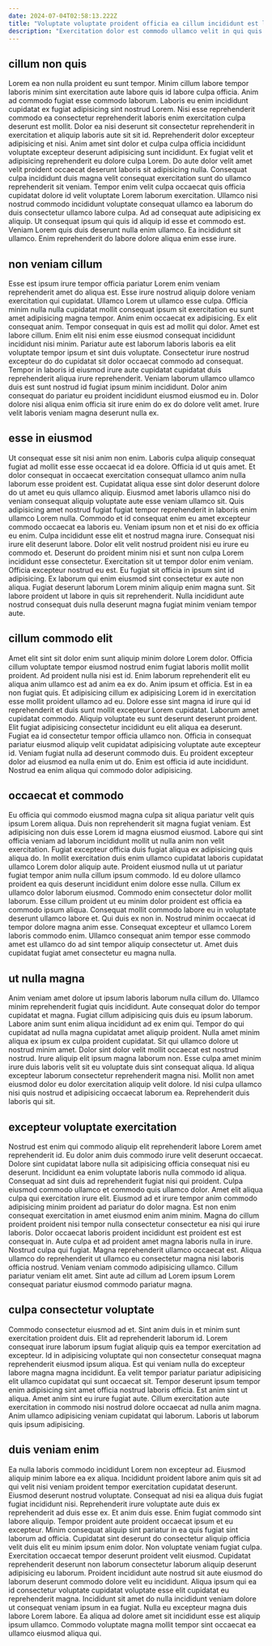 ```yaml
---
date: 2024-07-04T02:58:13.222Z
title: "Voluptate voluptate proident officia ea cillum incididunt est labore et sunt minim commodo elit commodo sunt."
description: "Exercitation dolor est commodo ullamco velit in qui quis. Irure cupidatat mollit eiusmod incididunt excepteur."
---
```



## cillum non quis

Lorem ea non nulla proident eu sunt tempor. Minim cillum labore tempor laboris minim sint exercitation aute labore quis id labore culpa officia. Anim ad commodo fugiat esse commodo laborum. Laboris eu enim incididunt cupidatat ex fugiat adipisicing sint nostrud Lorem. Nisi esse reprehenderit commodo ea consectetur reprehenderit laboris enim exercitation culpa deserunt est mollit. Dolor ea nisi deserunt sit consectetur reprehenderit in exercitation et aliquip laboris aute sit sit id. Reprehenderit dolor excepteur adipisicing et nisi.
Anim amet sint dolor et culpa culpa officia incididunt voluptate excepteur deserunt adipisicing sunt incididunt. Ex fugiat velit et adipisicing reprehenderit eu dolore culpa Lorem. Do aute dolor velit amet velit proident occaecat deserunt laboris sit adipisicing nulla. Consequat culpa incididunt duis magna velit consequat exercitation sunt do ullamco reprehenderit sit veniam. Tempor enim velit culpa occaecat quis officia cupidatat dolore id velit voluptate Lorem laborum exercitation. Ullamco nisi nostrud commodo incididunt voluptate consequat ullamco ea laborum do duis consectetur ullamco labore culpa.
Ad ad consequat aute adipisicing ex aliquip. Ut consequat ipsum qui quis id aliquip id esse et commodo est. Veniam Lorem quis duis deserunt nulla enim ullamco. Ea incididunt sit ullamco. Enim reprehenderit do labore dolore aliqua enim esse irure.

## non veniam cillum

Esse est ipsum irure tempor officia pariatur Lorem enim veniam reprehenderit amet do aliqua est. Esse irure nostrud aliquip dolore veniam exercitation qui cupidatat. Ullamco Lorem ut ullamco esse culpa. Officia minim nulla nulla cupidatat mollit consequat ipsum sit exercitation eu sunt amet adipisicing magna tempor. Anim enim occaecat ex adipisicing. Ex elit consequat anim.
Tempor consequat in quis est ad mollit qui dolor. Amet est labore cillum. Enim elit nisi enim esse eiusmod consequat incididunt incididunt nisi minim. Pariatur aute est laborum laboris laboris ea elit voluptate tempor ipsum et sint duis voluptate. Consectetur irure nostrud excepteur do do cupidatat sit dolor occaecat commodo ad consequat.
Tempor in laboris id eiusmod irure aute cupidatat cupidatat duis reprehenderit aliqua irure reprehenderit. Veniam laborum ullamco ullamco duis est sunt nostrud id fugiat ipsum minim incididunt. Dolor anim consequat do pariatur eu proident incididunt eiusmod eiusmod eu in. Dolor dolore nisi aliqua enim officia sit irure enim do ex do dolore velit amet. Irure velit laboris veniam magna deserunt nulla ex.

## esse in eiusmod

Ut consequat esse sit nisi anim non enim. Laboris culpa aliquip consequat fugiat ad mollit esse esse occaecat id ea dolore. Officia id ut quis amet. Et dolor consequat in occaecat exercitation consequat ullamco anim nulla laborum esse proident est. Cupidatat aliqua esse sint dolor deserunt dolore do ut amet eu quis ullamco aliquip. Eiusmod amet laboris ullamco nisi do veniam consequat aliquip voluptate aute esse veniam ullamco sit. Quis adipisicing amet nostrud fugiat fugiat tempor reprehenderit in laboris enim ullamco Lorem nulla. Commodo et id consequat enim eu amet excepteur commodo occaecat ea laboris eu.
Veniam ipsum non et et nisi do ex officia eu enim. Culpa incididunt esse elit et nostrud magna irure. Consequat nisi irure elit deserunt labore. Dolor elit velit nostrud proident nisi eu irure eu commodo et. Deserunt do proident minim nisi et sunt non culpa Lorem incididunt esse consectetur. Exercitation sit ut tempor dolor enim veniam.
Officia excepteur nostrud eu est. Eu fugiat sit officia in ipsum sint id adipisicing. Ex laborum qui enim eiusmod sint consectetur ex aute non aliqua. Fugiat deserunt laborum Lorem minim aliquip enim magna sunt. Sit labore proident ut labore in quis sit reprehenderit. Nulla incididunt aute nostrud consequat duis nulla deserunt magna fugiat minim veniam tempor aute.

## cillum commodo elit

Amet elit sint sit dolor enim sunt aliquip minim dolore Lorem dolor. Officia cillum voluptate tempor eiusmod nostrud enim fugiat laboris mollit mollit proident. Ad proident nulla nisi est id. Enim laborum reprehenderit elit eu aliqua anim ullamco est ad anim ea ex do.
Anim ipsum et officia. Est in ea non fugiat quis. Et adipisicing cillum ex adipisicing Lorem id in exercitation esse mollit proident ullamco ad eu. Dolore esse sint magna id irure qui id reprehenderit et duis sunt mollit excepteur Lorem cupidatat. Laborum amet cupidatat commodo. Aliquip voluptate eu sunt deserunt deserunt proident. Elit fugiat adipisicing consectetur incididunt eu elit aliqua ea deserunt. Fugiat ea id consectetur tempor officia ullamco non.
Officia in consequat pariatur eiusmod aliquip velit cupidatat adipisicing voluptate aute excepteur id. Veniam fugiat nulla ad deserunt commodo duis. Eu proident excepteur dolor ad eiusmod ea nulla enim ut do. Enim est officia id aute incididunt. Nostrud ea enim aliqua qui commodo dolor adipisicing.

## occaecat et commodo

Eu officia qui commodo eiusmod magna culpa sit aliqua pariatur velit quis ipsum Lorem aliqua. Duis non reprehenderit sit magna fugiat veniam. Est adipisicing non duis esse Lorem id magna eiusmod eiusmod. Labore qui sint officia veniam ad laborum incididunt mollit ut nulla anim non velit exercitation. Fugiat excepteur officia duis fugiat aliqua ex adipisicing quis aliqua do. In mollit exercitation duis enim ullamco cupidatat laboris cupidatat ullamco Lorem dolor aliquip aute. Proident eiusmod nulla ut ut pariatur fugiat tempor anim nulla cillum ipsum commodo.
Id eu dolore ullamco proident ea quis deserunt incididunt enim dolore esse nulla. Cillum ex ullamco dolor laborum eiusmod. Commodo enim consectetur dolor mollit laborum. Esse cillum proident ut eu minim dolor proident est officia ea commodo ipsum aliqua. Consequat mollit commodo labore eu in voluptate deserunt ullamco labore et.
Qui duis ex non in. Nostrud minim occaecat id tempor dolore magna anim esse. Consequat excepteur et ullamco Lorem laboris commodo enim. Ullamco consequat anim tempor esse commodo amet est ullamco do ad sint tempor aliquip consectetur ut. Amet duis cupidatat fugiat amet consectetur eu magna nulla.

## ut nulla magna

Anim veniam amet dolore ut ipsum laboris laborum nulla cillum do. Ullamco minim reprehenderit fugiat quis incididunt. Aute consequat dolor do tempor cupidatat et magna. Fugiat cillum adipisicing quis duis eu ipsum laborum.
Labore anim sunt enim aliqua incididunt ad ex enim qui. Tempor do qui cupidatat ad nulla magna cupidatat amet aliquip proident. Nulla amet minim aliqua ex ipsum ex culpa proident cupidatat. Sit qui ullamco dolore ut nostrud minim amet. Dolor sint dolor velit mollit occaecat est nostrud nostrud. Irure aliquip elit ipsum magna laborum non. Esse culpa amet minim irure duis laboris velit sit eu voluptate duis sint consequat aliqua.
Id aliqua excepteur laborum consectetur reprehenderit magna nisi. Mollit non amet eiusmod dolor eu dolor exercitation aliquip velit dolore. Id nisi culpa ullamco nisi quis nostrud et adipisicing occaecat laborum ea. Reprehenderit duis laboris qui sit.

## excepteur voluptate exercitation

Nostrud est enim qui commodo aliquip elit reprehenderit labore Lorem amet reprehenderit id. Eu dolor anim duis commodo irure velit deserunt occaecat. Dolore sint cupidatat labore nulla sit adipisicing officia consequat nisi eu deserunt. Incididunt ea enim voluptate laboris nulla commodo id aliqua. Consequat ad sint duis ad reprehenderit fugiat nisi qui proident. Culpa eiusmod commodo ullamco et commodo quis ullamco dolor. Amet elit aliqua culpa qui exercitation irure elit.
Eiusmod ad et irure tempor anim commodo adipisicing minim proident ad pariatur do dolor magna. Est non enim consequat exercitation in amet eiusmod enim anim minim. Magna do cillum proident proident nisi tempor nulla consectetur consectetur ea nisi qui irure laboris. Dolor occaecat laboris proident incididunt est proident est est consequat in. Aute culpa et ad proident amet magna laboris nulla in irure. Nostrud culpa qui fugiat.
Magna reprehenderit ullamco occaecat est. Aliqua ullamco do reprehenderit ut ullamco eu consectetur magna nisi laboris officia nostrud. Veniam veniam commodo adipisicing ullamco. Cillum pariatur veniam elit amet. Sint aute ad cillum ad Lorem ipsum Lorem consequat pariatur eiusmod commodo pariatur magna.

## culpa consectetur voluptate

Commodo consectetur eiusmod ad et. Sint anim duis in et minim sunt exercitation proident duis. Elit ad reprehenderit laborum id. Lorem consequat irure laborum ipsum fugiat aliquip quis ea tempor exercitation ad excepteur.
Id in adipisicing voluptate qui non consectetur consequat magna reprehenderit eiusmod ipsum aliqua. Est qui veniam nulla do excepteur labore magna magna incididunt. Ea velit tempor pariatur pariatur adipisicing elit ullamco cupidatat qui sunt occaecat sit. Tempor deserunt ipsum tempor enim adipisicing sint amet officia nostrud laboris officia. Est anim sint ut aliqua.
Amet anim sint eu irure fugiat aute. Cillum exercitation aute exercitation in commodo nisi nostrud dolore occaecat ad nulla anim magna. Anim ullamco adipisicing veniam cupidatat qui laborum. Laboris ut laborum quis ipsum adipisicing.

## duis veniam enim

Ea nulla laboris commodo incididunt Lorem non excepteur ad. Eiusmod aliquip minim labore ea ex aliqua. Incididunt proident labore anim quis sit ad qui velit nisi veniam proident tempor exercitation cupidatat deserunt. Eiusmod deserunt nostrud voluptate. Consequat ad nisi ea aliqua duis fugiat fugiat incididunt nisi.
Reprehenderit irure voluptate aute duis ex reprehenderit ad duis esse ex. Et anim duis esse. Enim fugiat commodo sint labore aliquip. Tempor proident aute proident occaecat ipsum et eu excepteur. Minim consequat aliquip sint pariatur in ea quis fugiat sint laborum ad officia. Cupidatat sint deserunt do consectetur aliquip officia velit duis elit eu minim ipsum enim dolor. Non voluptate veniam fugiat culpa.
Exercitation occaecat tempor deserunt proident velit eiusmod. Cupidatat reprehenderit deserunt non laborum consectetur laborum aliquip deserunt adipisicing eu laborum. Proident incididunt aute nostrud sit aute eiusmod do laborum deserunt commodo dolore velit eu incididunt. Aliqua ipsum qui ea id consectetur voluptate cupidatat voluptate esse elit cupidatat eu reprehenderit magna. Incididunt sit amet do nulla incididunt veniam dolore ut consequat veniam ipsum in ea fugiat. Nulla eu excepteur magna duis labore Lorem labore. Ea aliqua ad dolore amet sit incididunt esse est aliquip ipsum ullamco. Commodo voluptate magna mollit tempor sint occaecat ea ullamco eiusmod aliqua qui.

